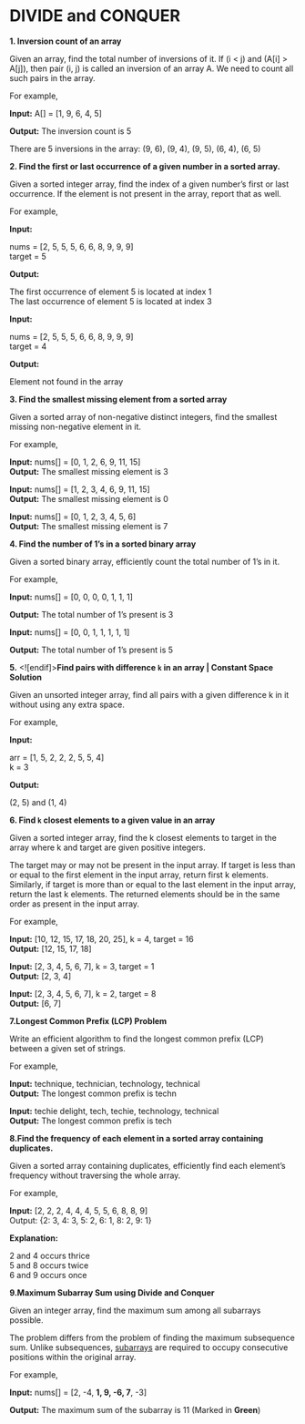 # DIVIDE and CONQUER

**1. Inversion count of an array**

Given an array, find the total number of inversions of it. If (i < j) and (A[i] > A[j]), then pair (i, j) is called an inversion of an array A. We need to count all such pairs in the array.

For example,

**Input:** A[] = [1, 9, 6, 4, 5]

**Output:** The inversion count is 5

There are 5 inversions in the array: (9, 6), (9, 4), (9, 5), (6, 4), (6, 5)

**2. Find the first or last occurrence of a given number in a sorted array.**

Given a sorted integer array, find the index of a given number’s first or last occurrence. If the element is not present in the array, report that as well.

For example,

**Input:**

nums = [2, 5, 5, 5, 6, 6, 8, 9, 9, 9]  
target = 5

**Output:**

The first occurrence of element 5 is located at index 1  
The last occurrence of element 5 is located at index 3

**Input:**

nums = [2, 5, 5, 5, 6, 6, 8, 9, 9, 9]  
target = 4

**Output:**

Element not found in the array

**3. Find the smallest missing element from a sorted array**

Given a sorted array of non-negative distinct integers, find the smallest missing non-negative element in it.

For example,

**Input:** nums[] = [0, 1, 2, 6, 9, 11, 15]  
**Output:** The smallest missing element is 3

**Input:** nums[] = [1, 2, 3, 4, 6, 9, 11, 15]  
**Output:** The smallest missing element is 0

**Input:** nums[] = [0, 1, 2, 3, 4, 5, 6]  
**Output:** The smallest missing element is 7

**4. Find the number of 1’s in a sorted binary array**

Given a sorted binary array, efficiently count the total number of 1’s in it.

For example,

**Input:** nums[] = [0, 0, 0, 0, 1, 1, 1]

**Output:** The total number of 1’s present is 3

**Input:** nums[] = [0, 0, 1, 1, 1, 1, 1]

**Output:** The total number of 1’s present is 5

**5.** <![endif]>**Find pairs with difference `k` in an array | Constant Space Solution**

Given an unsorted integer array, find all pairs with a given difference k in it without using any extra space.

For example,

**Input:**

arr = [1, 5, 2, 2, 2, 5, 5, 4]  
k = 3

**Output:**

(2, 5) and (1, 4)

**6. Find `k` closest elements to a given value in an array**

Given a sorted integer array, find the k closest elements to target in the array where k and target are given positive integers.

The target may or may not be present in the input array. If target is less than or equal to the first element in the input array, return first k elements. Similarly, if target is more than or equal to the last element in the input array, return the last k elements. The returned elements should be in the same order as present in the input array.

For example,

**Input:** [10, 12, 15, 17, 18, 20, 25], k = 4, target = 16  
**Output:** [12, 15, 17, 18]

**Input:** [2, 3, 4, 5, 6, 7], k = 3, target = 1  
**Output:** [2, 3, 4]

**Input:** [2, 3, 4, 5, 6, 7], k = 2, target = 8  
**Output:** [6, 7]

**7.Longest Common Prefix (LCP) Problem**

Write an efficient algorithm to find the longest common prefix (LCP) between a given set of strings.

For example,

**Input:** technique, technician, technology, technical  
**Output:** The longest common prefix is techn

**Input:** techie delight, tech, techie, technology, technical  
**Output:** The longest common prefix is tech

**8.Find the frequency of each element in a sorted array containing duplicates.**

Given a sorted array containing duplicates, efficiently find each element’s frequency without traversing the whole array.

For example,

**Input:** [2, 2, 2, 4, 4, 4, 5, 5, 6, 8, 8, 9]  
Output: {2: 3, 4: 3, 5: 2, 6: 1, 8: 2, 9: 1}

**Explanation:**

2 and 4 occurs thrice  
5 and 8 occurs twice  
6 and 9 occurs once

**9.Maximum Subarray Sum using Divide and Conquer**

Given an integer array, find the maximum sum among all subarrays possible.

The problem differs from the problem of finding the maximum subsequence sum. Unlike subsequences, [subarrays](https://www.techiedelight.com/difference-between-subarray-subsequence-subset/#subarray) are required to occupy consecutive positions within the original array.

For example,

**Input:** nums[] = [2, -4, **1, 9, -6, 7**, -3]

**Output:** The maximum sum of the subarray is 11 (Marked in **Green**)
